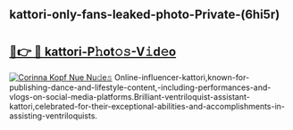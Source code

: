 ## kattori-only-fans​-leaked-photo​-Private-(6hi5r)


# <h2><a href="https://mediaupload.pro?title=kattori&ref=git">🔗👉 🔴 kattori-P𝚑ot𝚘𝚜-V𝚒d𝚎o</a></h2>

[![Corinna Kopf Nue Nu𝚍e𝚜](https://i.imgur.com/0qMVB7G.gif)](https://mediaupload.pro?title=kattori&ref=git)
Online-influencer-kattori,known-for-publishing-dance-and-lifestyle-content,-including-performances-and-vlogs-on-social-media-platforms.Brilliant-ventriloquist-assistant-kattori,celebrated-for-their-exceptional-abilities-and-accomplishments-in-assisting-ventriloquists.  